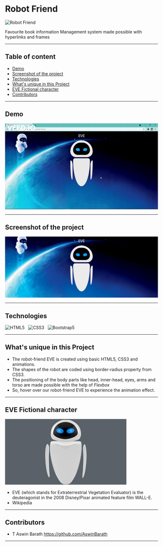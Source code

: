 # Robot Friend


<p>
<img src="assets/Robot%20Friend.png" alt="Robot Friend" />
</p>

Favourite book information Management system made possible with hyperlinks and frames


---

## Table of content

- [Demo](#Demo)
- [Screenshot of the project](#Screenshot-of-the-project)
- [Technologies](#Technologies)
- [What's unique in this Project](#whats-unique-in-this-project)
- [EVE Fictional character](#EVE-Fictional-character)
- [Contributors](#Contributors)

---

## Demo

<p>
<img src="assets/Robot%20Friend.gif" alt="Robot Friend" />
</p>

---


## Screenshot of the project
<img src="assets/Eve-robot-animation.PNG" alt="Screenshot">

---

## Technologies

![HTML5](https://img.shields.io/badge/HTML5-E34F26?style=for-the-badge&logo=html5&logoColor=white)
&nbsp;
![CSS3](https://img.shields.io/badge/CSS3-1572B6?style=for-the-badge&logo=css3&logoColor=white)
&nbsp;
![Bootstrap5](https://img.shields.io/badge/Bootstrap-563D7C?style=for-the-badge&logo=bootstrap&logoColor=white)
&nbsp;


---


## What's unique in this Project

- The robot-friend EVE is created using basic HTML5, CSS3 and animations.
- The shapes of the robot are coded using border-radius property from CSS3.
- The positioning of the body parts like head, inner-head, eyes, arms and torso are made possible with the help of <em>Flexbox</em>
- So, hover over our robot-friend EVE to experience the animation effect.

---

## EVE Fictional character

<img src="assets/target_robo.jpg" width="400px" alt="EVE">

- EVE (which stands for Extraterrestrial Vegetation Evaluator) is the deuteragonist in the 2008 Disney/Pixar animated feature film WALL-E.
- Wikipedia

---

## Contributors

- T Aswin Barath <https://github.com/AswinBarath>

---